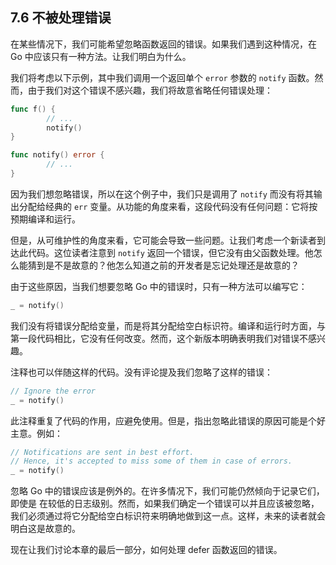 ## 7.6 不被处理错误

在某些情况下，我们可能希望忽略函数返回的错误。如果我们遇到这种情况，在 Go 中应该只有一种方法。让我们明白为什么。

我们将考虑以下示例，其中我们调用一个返回单个 `error` 参数的 `notify` 函数。然而，由于我们对这个错误不感兴趣，我们将故意省略任何错误处理：

```go
func f() {
        // ...
        notify()
}

func notify() error {
        // ...
}
```

因为我们想忽略错误，所以在这个例子中，我们只是调用了 `notify` 而没有将其输出分配给经典的 `err` 变量。从功能的角度来看，这段代码没有任何问题：它将按预期编译和运行。

但是，从可维护性的角度来看，它可能会导致一些问题。让我们考虑一个新读者到达此代码。这位读者注意到 `notify` 返回一个错误，但它没有由父函数处理。他怎么能猜到是不是故意的？他怎么知道之前的开发者是忘记处理还是故意的？

由于这些原因，当我们想要忽略 Go 中的错误时，只有一种方法可以编写它：

```go
_ = notify()
```

我们没有将错误分配给变量，而是将其分配给空白标识符。编译和运行时方面，与第一段代码相比，它没有任何改变。然而，这个新版本明确表明我们对错误不感兴趣。

注释也可以伴随这样的代码。没有评论提及我们忽略了这样的错误：

```go
// Ignore the error
_ = notify()
```

此注释重复了代码的作用，应避免使用。但是，指出忽略此错误的原因可能是个好主意。例如：

```go
// Notifications are sent in best effort.
// Hence, it's accepted to miss some of them in case of errors.
_ = notify()
```

忽略 Go 中的错误应该是例外的。在许多情况下，我们可能仍然倾向于记录它们，即使是 在较低的日志级别。然而，如果我们确定一个错误可以并且应该被忽略，我们必须通过将它分配给空白标识符来明确地做到这一点。这样，未来的读者就会明白这是故意的。

现在让我们讨论本章的最后一部分，如何处理 defer 函数返回的错误。